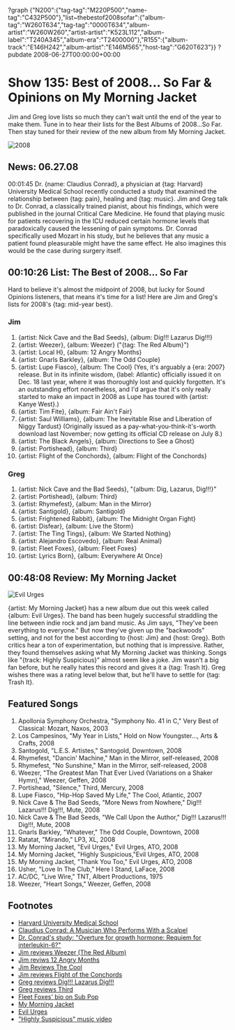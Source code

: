 ?graph {"N200":{"tag-tag":"M220P500","name-tag":"C432P500"},"list~thebestof2008sofar":{"album-tag":"W260T634","tag-tag":"0000T634","album-artist":"W260W260","artist-artist":"K523L112","album-label":"T240A345","album-era":"T2400000"},"R155":{"album-track":"E146H242","album-artist":"E146M565","host-tag":"G620T623"}}
?pubdate 2008-06-27T00:00:00+00:00

# Show 135: Best of 2008... So Far & Opinions on My Morning Jacket
Jim and Greg love lists so much they can't wait until the end of the year to make them. Tune in to hear their lists for the Best Albums of 2008...So Far. Then stay tuned for their review of the new album from My Morning Jacket.

![2008](http://static.soundopinions.org/images/2008/2008.jpg)

## News: 06.27.08
00:01:45 Dr. {name: Claudius Conrad}, a physician at {tag: Harvard} University Medical School recently conducted a study that examined the relationship between {tag: pain}, healing and {tag: music}. Jim and Greg talk to Dr. Conrad, a classically trained pianist, about his findings, which were published in the journal Critical Care Medicine. He found that playing music for patients recovering in the ICU reduced certain hormone levels that paradoxically caused the lessening of pain symptoms. Dr. Conrad specifically used Mozart in his study, but he believes that any music a patient found pleasurable might have the same effect. He also imagines this would be the case during surgery itself.

## 00:10:26 List: The Best of 2008... So Far
Hard to believe it's almost the midpoint of 2008, but lucky for Sound Opinions listeners, that means it's time for a list! Here are Jim and Greg's lists for 2008's {tag: mid-year best}.

### Jim
1. {artist: Nick Cave and the Bad Seeds}, {album: Dig!!! Lazarus Dig!!!}
2. {artist: Weezer}, {album: Weezer} ("{tag: The Red Album}")
3. {artist: Local H}, {album: 12 Angry Months}
4. {artist: Gnarls Barkley}, {album: The Odd Couple}
5. {artist: Lupe Fiasco}, {album: The Cool} (Yes, it's arguably a {era: 2007} release. But in its infinite wisdom, {label: Atlantic} officially issued it on Dec. 18 last year, where it was thoroughly lost and quickly forgotten. It's an outstanding effort nonetheless, and I'd argue that it's only really started to make an impact in 2008 as Lupe has toured with {artist: Kanye West}.)
6. {artist: Tim Fite}, {album: Fair Ain't Fair}
7. {artist: Saul Williams}, {album: The Inevitable Rise and Liberation of Niggy Tardust} (Originally issued as a pay-what-you-think-it's-worth download last November; now getting its official CD release on July 8.)
8. {artist: The Black Angels}, {album: Directions to See a Ghost}
9. {artist: Portishead}, {album: Third}
10. {artist: Flight of the Conchords}, {album: Flight of the Conchords}

### Greg
1. {artist: Nick Cave and the Bad Seeds}, "{album: Dig, Lazarus, Dig!!!}"
2. {artist: Portishead}, {album: Third}
3. {artist: Rhymefest}, {album: Man in the Mirror}
4. {artist: Santigold}, {album: Santigold}
5. {artist: Frightened Rabbit}, {album: The Midnight Organ Fight}
6. {artist: Disfear}, {album: Live the Storm}
7. {artist: The Ting Tings}, {album: We Started Nothing}
8. {artist: Alejandro Escovedo}, {album: Real Animal}
9. {artist: Fleet Foxes}, {album: Fleet Foxes}
10. {artist: Lyrics Born}, {album: Everywhere At Once}

## 00:48:08 Review: My Morning Jacket
![Evil Urges](http://is4.mzstatic.com/image/thumb/Music/v4/c0/9c/a4/c09ca48f-8952-95d0-d41c-66e933293e57/source/600x600bb.jpg "2322618/282663778")

{artist: My Morning Jacket} has a new album due out this week called {album: Evil Urges}. The band has been hugely successful straddling the line between indie rock and jam band music. As Jim says, "They've been everything to everyone." But now they've given up the "backwoods" setting, and not for the best according to {host: Jim} and {host: Greg}. Both critics hear a ton of experimentation, but nothing that is impressive. Rather, they found themselves asking what My Morning Jacket was thinking. Songs like "{track: Highly Suspicious}" almost seem like a joke. Jim wasn't a big fan before, but he really hates this record and gives it a {tag: Trash It}. Greg wishes there was a rating level below that, but he'll have to settle for {tag: Trash It}.

## Featured Songs
1. Apollonia Symphony Orchestra, "Symphony No. 41 in C," Very Best of Classical: Mozart, Naxos, 2003
2. Los Campesinos, "My Year in Lists," Hold on Now Youngster..., Arts & Crafts, 2008
3. Santogold, "L.E.S. Artistes," Santogold, Downtown, 2008
4. Rhymefest, "Dancin' Machine," Man in the Mirror, self-released, 2008
5. Rhymefest, "No Sunshine," Man in the Mirror, self-released, 2008
6. Weezer, "The Greatest Man That Ever Lived (Variations on a Shaker Hymn)," Weezer, Geffen, 2008
7. Portishead, "Silence," Third, Mercury, 2008
8. Lupe Fiasco, "Hip-Hop Saved My Life," The Cool, Atlantic, 2007
9. Nick Cave & The Bad Seeds, "More News from Nowhere," Dig!!! Lazarus!!! Dig!!!, Mute, 2008
10. Nick Cave & The Bad Seeds, "We Call Upon the Author," Dig!!! Lazarus!!! Dig!!!, Mute, 2008
11. Gnarls Barkley, "Whatever," The Odd Couple, Downtown, 2008
12. Ratatat, "Mirando," LP3, XL, 2008
13. My Morning Jacket, "Evil Urges," Evil Urges, ATO, 2008
14. My Morning Jacket, "Highly Suspicious,"Evil Urges, ATO, 2008
15. My Morning Jacket, "Thank You Too," Evil Urges, ATO, 2008
16. Usher, "Love In The Club," Here I Stand, LaFace, 2008
17. AC/DC, "Live Wire," TNT, Albert Productions, 1975
18. Weezer, "Heart Songs," Weezer, Geffen, 2008

## Footnotes
- [Harvard University Medical School](http://hms.harvard.edu/hms/home.asp)
- [Claudius Conrad: A Musician Who Performs With a Scalpel](http://www.nytimes.com/2008/05/20/health/20prof.html?_r=1&incamp=article_popular_5&oref=slogin)
- [Dr. Conrad's study: "Overture for growth hormone: Requiem for interleukin-6?"](http://www.ccmjournal.com/pt/re/ccm/abstract.00003246-200712000-00005.htm;jsessionid=LjQLLFgwDs06Lrppgj2LsJy29nLvZmmHY0smngTv56JcQ7bgwwB3!-1646499982!181195629!8091!-1)
- [Jim reviews Weezer (The Red Album)](http://www.jimdero.com/News2008/SpinControl6108.htm)
- [Jim reviws 12 Angry Months](http://www.jimdero.com/News2008/LocalH.htm)
- [Jim Reviews The Cool](http://www.jimdero.com/News2007/Lupefiasco.htm)
- [Jim reviews Flight of the Conchords](http://www.jimdero.com/News2008/FlightofConchordsreview.htm)
- [Greg reviews Dig!!! Lazarus Dig!!!](http://articles.chicagotribune.com/2008-09-26/entertainment/0809241183_1_bad-seeds-nick-cave-lazarus)
- [Greg reviews Third](http://articles.chicagotribune.com/2008-05-04/news/0805020317_1_portishead-beth-gibbons-dummy)
- [Fleet Foxes' bio on Sub Pop](http://www.subpop.com/artists/fleet_foxes)
- [My Morning Jacket](http://www.mymorningjacket.com/)
- [Evil Urges](http://www.metacritic.com/music/artists/mymorningjacket/evilurges?q=evil%20urges)
- ["Highly Suspicious" music video](http://www.youtube.com/watch?v=mfEq8PdSNfo)
